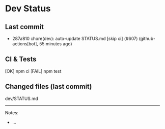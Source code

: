 # Dev Status

## Last commit
- 287a810 chore(dev): auto-update STATUS.md [skip ci] (#607) (github-actions[bot], 55 minutes ago)
## CI & Tests
[OK] npm ci
[FAIL] npm test

## Changed files (last commit)
dev/STATUS.md

---
Notes:
- ...
